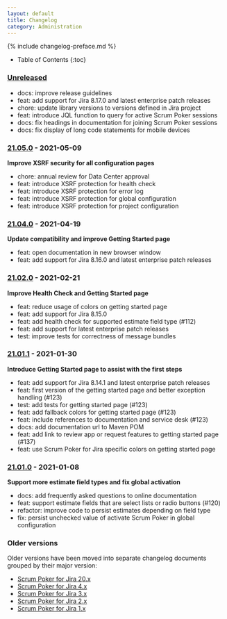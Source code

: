 ```yaml
---
layout: default
title: Changelog
category: Administration
---
```


{% include changelog-preface.md %}

* Table of Contents
{:toc}

### [Unreleased]

* docs: improve release guidelines
* feat: add support for Jira 8.17.0 and latest enterprise patch releases
* chore: update library versions to versions defined in Jira project
* feat: introduce JQL function to query for active Scrum Poker sessions
* docs: fix headings in documentation for joining Scrum Poker sessions
* docs: fix display of long code statements for mobile devices

### [21.05.0] - 2021-05-09

**Improve XSRF security for all configuration pages**

* chore: annual review for Data Center approval
* feat: introduce XSRF protection for health check
* feat: introduce XSRF protection for error log
* feat: introduce XSRF protection for global configuration
* feat: introduce XSRF protection for project configuration

### [21.04.0] - 2021-04-19

**Update compatibility and improve Getting Started page**

* feat: open documentation in new browser window
* feat: add support for Jira 8.16.0 and latest enterprise patch releases

### [21.02.0] - 2021-02-21

**Improve Health Check and Getting Started page**

* feat: reduce usage of colors on getting started page
* feat: add support for Jira 8.15.0
* feat: add health check for supported estimate field type (#112)
* feat: add support for latest enterprise patch releases
* test: improve tests for correctness of message bundles

### [21.01.1] - 2021-01-30

**Introduce Getting Started page to assist with the first steps**

* feat: add support for Jira 8.14.1 and latest enterprise patch releases
* feat: first version of the getting started page and better exception handling (#123)
* test: add tests for getting started page (#123)
* feat: add fallback colors for getting started page (#123)
* feat: include references to documentation and service desk (#123)
* docs: add documentation url to Maven POM
* feat: add link to review app or request features to getting started page (#137)
* feat: use Scrum Poker for Jira specific colors on getting started page

### [21.01.0] - 2021-01-08

**Support more estimate field types and fix global activation**

* docs: add frequently asked questions to online documentation
* feat: support estimate fields that are select lists or radio buttons (#120)
* refactor: improve code to persist estimates depending on field type
* fix: persist unchecked value of activate Scrum Poker in global configuration

### Older versions

Older versions have been moved into separate changelog documents grouped by their major version:

* [Scrum Poker for Jira 20.x](/changelog-20x)
* [Scrum Poker for Jira 4.x](/changelog-4x)
* [Scrum Poker for Jira 3.x](/changelog-3x)
* [Scrum Poker for Jira 2.x](/changelog-2x)
* [Scrum Poker for Jira 1.x](/changelog-1x)

[Unreleased]: https://github.com/codescape/jira-scrum-poker/compare/21.05.0...HEAD
[21.05.0]: https://github.com/codescape/jira-scrum-poker/compare/21.04.0...21.05.0
[21.04.0]: https://github.com/codescape/jira-scrum-poker/compare/21.02.0...21.04.0
[21.02.0]: https://github.com/codescape/jira-scrum-poker/compare/21.01.1...21.02.0
[21.01.1]: https://github.com/codescape/jira-scrum-poker/compare/21.01.0...21.01.1
[21.01.0]: https://github.com/codescape/jira-scrum-poker/compare/20.12.1...21.01.0
